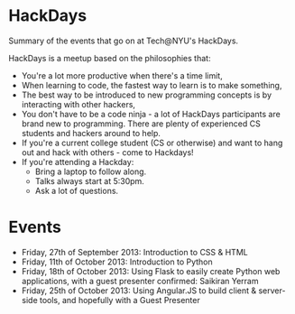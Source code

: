 HackDays
========

Summary of the events that go on at Tech@NYU's HackDays. 

HackDays is a meetup based on the philosophies that:

- You're a lot more productive when there's a time limit,
- When learning to code, the fastest way to learn is to make something,
- The best way to be introduced to new programming concepts is by interacting with other hackers,
- You don't have to be a code ninja - a lot of HackDays participants are brand new to programming. There are plenty of experienced CS students and hackers around to help.
- If you're a current college student (CS or otherwise) and want to hang out and hack with others - come to Hackdays!
- If you're attending a Hackday:
    - Bring a laptop to follow along.
    - Talks always start at 5:30pm.
    - Ask a lot of questions.

Events
========

- Friday, 27th of September 2013: Introduction to CSS & HTML
- Friday, 11th of October 2013: Introduction to Python
- Friday, 18th of October 2013: Using Flask to easily create Python web applications, with a guest presenter confirmed: Saikiran Yerram
- Friday, 25th of October 2013: Using Angular.JS to build client & server-side tools, and hopefully with a Guest Presenter